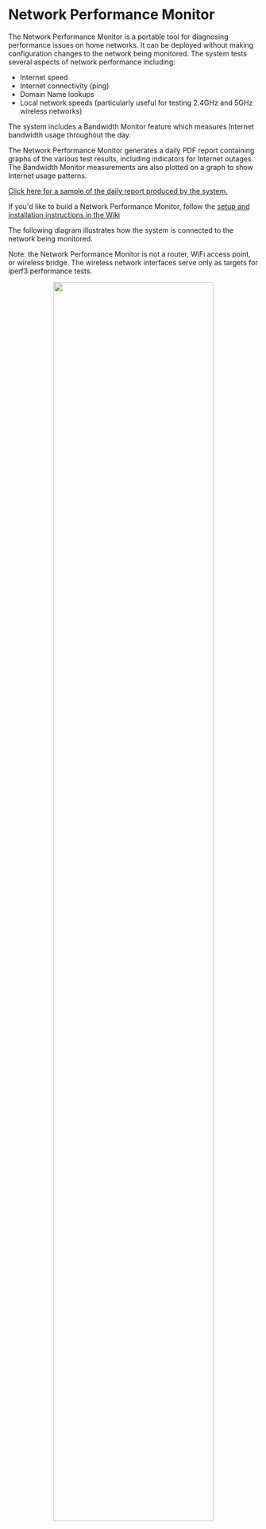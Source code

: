 <H1>Network Performance Monitor</H1>
The Network Performance Monitor is a portable tool for diagnosing performance issues on home networks. It can be deployed without making configuration changes to the network being monitored.
The system tests several aspects of network performance including:

- Internet speed
- Internet connectivity (ping)
- Domain Name lookups
- Local network speeds (particularly useful for testing 2.4GHz and 5GHz wireless networks)

The system includes a Bandwidth Monitor feature which measures Internet bandwidth usage throughout the day.

The Network Performance Monitor generates a daily PDF report containing graphs of the various test results, including indicators for Internet outages. The Bandwidth Monitor measurements are also plotted on a graph to show Internet usage patterns.

[Click here for a sample of the daily report produced by the system.](https://mr-canoehead.github.io/f216f253_20200326_netperf.pdf)

If you'd like to build a Network Performance Monitor, follow the [setup and installation instructions in the Wiki](https://github.com/mr-canoehead/network_performance_monitor/wiki)

The following diagram illustrates how the system is connected to the network being monitored.

Note: the Network Performance Monitor is not a router, WiFi access point, or wireless bridge. The wireless network interfaces serve only as targets for iperf3 performance tests.

<p align="center">
<img src="https://user-images.githubusercontent.com/10369989/78664037-bb532b80-78c2-11ea-8b8b-a71b8eff029f.png" width="80%">
</p>
